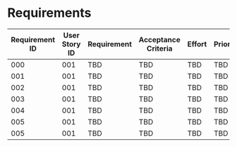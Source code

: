 # Requirements

| Requirement ID | User Story ID | Requirement | Acceptance Criteria | Effort | Priority | Status |
|----------------|---------------|-------------|---------------------|--------|----------|--------|
|            000 |           001 | TBD | TBD | TBD | TBD | Verified |
|            001 |           001 | TBD | TBD | TBD | TBD | Verified |
|            002 |           001 | TBD | TBD | TBD | TBD | Verified |
|            003 |           001 | TBD | TBD | TBD | TBD | Verified |
|            004 |           001 | TBD | TBD | TBD | TBD | Verified |
|            005 |           001 | TBD | TBD | TBD | TBD | Verified |
|            005 |           001 | TBD | TBD | TBD | TBD | Verified |

